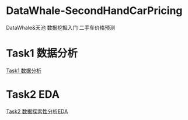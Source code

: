 # DataWhale-SecondHandCarPricing
DataWhale&amp;天池 数据挖掘入门 二手车价格预测

# Task1 数据分析
[Task1 数据分析](https://github.com/MachinePlay/DataWhale-SecondHandCarPricing/blob/master/note/fork%20from%20Datawhale%20%E9%9B%B6%E5%9F%BA%E7%A1%80%E5%85%A5%E9%97%A8%E6%95%B0%E6%8D%AE%E6%8C%96%E6%8E%98-Task1%20%E8%B5%9B%E9%A2%98%E7%90%86%E8%A7%A3.md)
# Task2 EDA
[Task2 数据探索性分析EDA](note/DataWhale二手车价格预测Task2-数据探索性分析EDA/DataWhale二手车价格预测Task2-数据探索性分析EDA.md)
